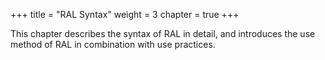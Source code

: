 +++
title = "RAL Syntax"
weight = 3
chapter = true
+++

This chapter describes the syntax of RAL in detail, and introduces the use method of RAL in combination with use practices.
